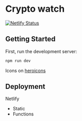 # Crypto watch

[![Netlify Status](https://api.netlify.com/api/v1/badges/7c16eea4-fd8d-4590-9f28-15c5359a8911/deploy-status)](https://app.netlify.com/sites/cryptowatch-victormasson/deploys)

## Getting Started

First, run the development server:

```bash
npm run dev
```
Icons on [heroicons](https://heroicons.dev/)

## Deployment
Netlify
  - Static
  - Functions
